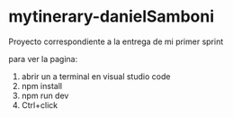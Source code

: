 # mytinerary-danielSamboni

Proyecto correspondiente a la entrega de mi primer sprint

para ver la pagina:

1. abrir un a terminal en visual studio code
2. npm install
3. npm run dev
4. Ctrl+click
